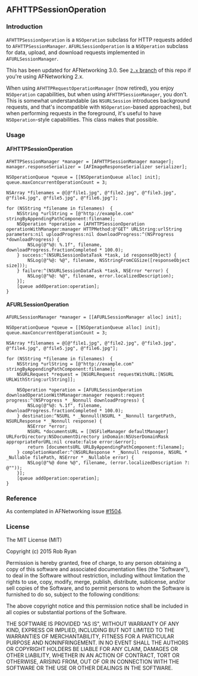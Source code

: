 ## AFHTTPSessionOperation

### Introduction

`AFHTTPSessionOperation` is a `NSOperation` subclass for HTTP requests added to `AFHTTPSessionManager`. `AFURLSessionOperation` is a `NSOperation` subclass for data, upload, and download requests implemented in `AFURLSessionManager`. 

This has been updated for AFNetworking 3.0. See [`2.x` branch](https://github.com/robertmryan/AFHTTPSessionOperation/tree/2.x) of this repo if you're using AFNetworking 2.x.

When using `AFHTTPRequestOperationManager` (now retired), you enjoy `NSOperation` capabilities, but when using `AFHTTPSessionManager`, you don't. This is somewhat understandable (as `NSURLSession` introduces background requests, and that's incompatible with `NSOperation`-based approaches), but when performing requests in the foreground, it's useful to have `NSOperation`-style capabilities. This class makes that possible.

### Usage

#### AFHTTPSessionOperation

    AFHTTPSessionManager *manager = [AFHTTPSessionManager manager];
    manager.responseSerializer = [AFImageResponseSerializer serializer];

    NSOperationQueue *queue = [[NSOperationQueue alloc] init];
    queue.maxConcurrentOperationCount = 3;

    NSArray *filenames = @[@"file1.jpg", @"file2.jpg", @"file3.jpg", @"file4.jpg", @"file5.jpg", @"file6.jpg"];

    for (NSString *filename in filenames)  {
        NSString *urlString = [@"http://example.com" stringByAppendingPathComponent:filename];
        NSOperation *operation = [AFHTTPSessionOperation operationWithManager:manager HTTPMethod:@"GET" URLString:urlString parameters:nil uploadProgress:nil downloadProgress:^(NSProgress *downloadProgress) {
            NSLog(@"%@: %.1f", filename, downloadProgress.fractionCompleted * 100.0);
        } success:^(NSURLSessionDataTask *task, id responseObject) {
            NSLog(@"%@: %@", filename, NSStringFromCGSize([responseObject size]));
        } failure:^(NSURLSessionDataTask *task, NSError *error) {
            NSLog(@"%@: %@", filename, error.localizedDescription);
        }];
        [queue addOperation:operation];
    }

#### AFURLSessionOperation

    AFURLSessionManager *manager = [[AFURLSessionManager alloc] init];

    NSOperationQueue *queue = [[NSOperationQueue alloc] init];
    queue.maxConcurrentOperationCount = 3;

    NSArray *filenames = @[@"file1.jpg", @"file2.jpg", @"file3.jpg", @"file4.jpg", @"file5.jpg", @"file6.jpg"];

    for (NSString *filename in filenames)  {
        NSString *urlString = [@"http://example.com" stringByAppendingPathComponent:filename];
        NSURLRequest *request = [NSURLRequest requestWithURL:[NSURL URLWithString:urlString]];

        NSOperation *operation = [AFURLSessionOperation downloadOperationWithManager:manager request:request progress:^(NSProgress * _Nonnull downloadProgress) {
            NSLog(@"%@: %.1f", filename, downloadProgress.fractionCompleted * 100.0);
        } destination:^NSURL * _Nonnull(NSURL * _Nonnull targetPath, NSURLResponse * _Nonnull response) {
            NSError *error;
            NSURL *documentsURL = [[NSFileManager defaultManager] URLForDirectory:NSDocumentDirectory inDomain:NSUserDomainMask appropriateForURL:nil create:false error:&error];
            return [documentsURL URLByAppendingPathComponent:filename];
        } completionHandler:^(NSURLResponse * _Nonnull response, NSURL * _Nullable filePath, NSError * _Nullable error) {
            NSLog(@"%@ done %@", filename, (error.localizedDescription ?: @""));
        }];
        [queue addOperation:operation];
    }

### Reference

As contemplated in AFNetworking issue [#1504](https://github.com/AFNetworking/AFNetworking/issues/1504).

### License

The MIT License (MIT)

Copyright (c) 2015 Rob Ryan

Permission is hereby granted, free of charge, to any person obtaining a copy
of this software and associated documentation files (the "Software"), to deal
in the Software without restriction, including without limitation the rights
to use, copy, modify, merge, publish, distribute, sublicense, and/or sell
copies of the Software, and to permit persons to whom the Software is
furnished to do so, subject to the following conditions:

The above copyright notice and this permission notice shall be included in all
copies or substantial portions of the Software.

THE SOFTWARE IS PROVIDED "AS IS", WITHOUT WARRANTY OF ANY KIND, EXPRESS OR
IMPLIED, INCLUDING BUT NOT LIMITED TO THE WARRANTIES OF MERCHANTABILITY,
FITNESS FOR A PARTICULAR PURPOSE AND NONINFRINGEMENT. IN NO EVENT SHALL THE
AUTHORS OR COPYRIGHT HOLDERS BE LIABLE FOR ANY CLAIM, DAMAGES OR OTHER
LIABILITY, WHETHER IN AN ACTION OF CONTRACT, TORT OR OTHERWISE, ARISING FROM,
OUT OF OR IN CONNECTION WITH THE SOFTWARE OR THE USE OR OTHER DEALINGS IN THE
SOFTWARE.

